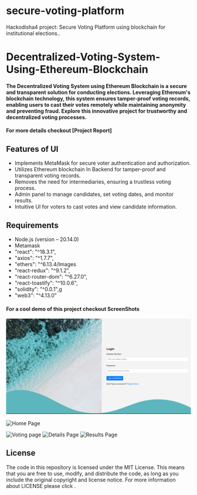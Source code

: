 # secure-voting-platform
Hackodisha4 project: Secure Voting Platform using blockchain for institutional elections..
# Decentralized-Voting-System-Using-Ethereum-Blockchain

#### The Decentralized Voting System using Ethereum Blockchain is a secure and transparent solution for conducting elections. Leveraging Ethereum's blockchain technology, this system ensures tamper-proof voting records, enabling users to cast their votes remotely while maintaining anonymity and preventing fraud. Explore this innovative project for trustworthy and decentralized voting processes.

#### For more details checkout [Project Report]

## Features of UI

- Implements MetaMask for secure voter authentication and authorization.
- Utilizes Ethereum blockchain In Backend for tamper-proof and transparent voting records.
- Removes the need for intermediaries, ensuring a trustless voting process.
- Admin panel to manage candidates, set voting dates, and monitor results.
- Intuitive UI for voters to cast votes and view candidate information.

## Requirements

- Node.js (version – 20.14.0)
- Metamask
- "react": "^18.3.1",
- "axios": "^1.7.7",
- "ethers": "^6.13.4/Images
- "react-redux": "^9.1.2",
- "react-router-dom": "^6.27.0",
- "react-toastify": "^10.0.6",
- "solidity": "^0.0.1",g
- "web3": "^4.13.0"
#### For a cool demo of this  project checkout ScreenShots
![Login Page](/Images/Screenshot%202024-10-20%20102104.png)

![Home Page](/Images/secure-voting-platform/src/assets/Screenshot%202024-10-20%20102131.png)

![Voting page](/Images/secure-voting-platform/src/assets/Screenshot%202024-10-20%20102147.png)
![Details Page](/Images/secure-voting-platform/src/assets/Screenshot%202024-10-20%20102221.png)
![Results Page](/Images/secure-voting-platform/src/assets/Screenshot%202024-10-20%20102207.png)


## License

The code in this repository is licensed under the MIT License. This means that you are free to use, modify, and distribute the code, as long as you include the original copyright and license notice. For more information about LICENSE please click .
